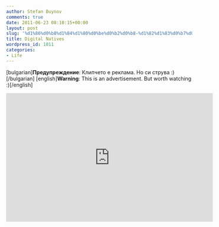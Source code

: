 ```yaml
---
author: Stefan Buynov
comments: true
date: 2011-06-23 08:10:15+00:00
layout: post
slug: '%d1%86%d0%b8%d1%84%d1%80%d0%be%d0%b2%d0%b8-%d1%82%d1%83%d0%b7%d0%b5%d0%bc%d1%86%d0%b8'
title: Digital Natives
wordpress_id: 1011
categories:
- Life
---
```


[bulgarian]**Предупреждение**: Клипчето е реклама. Но си струва :)[/bulgarian]
[english]**Warning**: This is an advertisement. But worth watching :)[/english]
<iframe width="560" height="349" src="http://www.youtube.com/embed/_eq3Sj1GGs8?rel=0" frameborder="0" allowfullscreen></iframe>
